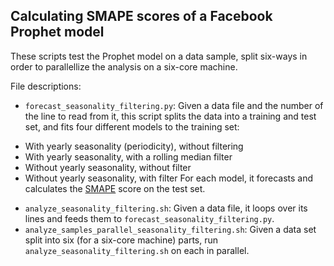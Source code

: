 Calculating SMAPE scores of a Facebook Prophet model
-------------------------------------------------

These scripts test the Prophet model on a data sample, split six-ways in order to parallellize the analysis on a six-core machine.

File descriptions:
 - `forecast_seasonality_filtering.py`: Given a data file and the number of the line to read from it, this script splits the data into a training and test set, and fits four different models to the training set: 
  * With yearly seasonality (periodicity), without filtering
  * With yearly seasonality, with a rolling median filter
  * Without yearly seasonality, without filter
  * Without yearly seasonality, with filter
For each model, it forecasts and calculates the [SMAPE](https://en.wikipedia.org/wiki/Symmetric_mean_absolute_percentage_error) score on the test set.
 - `analyze_seasonality_filtering.sh`: Given a data file, it loops over its lines and feeds them to `forecast_seasonality_filtering.py`.
 - `analyze_samples_parallel_seasonality_filtering.sh`: Given a data set split into six (for a six-core machine) parts, run `analyze_seasonality_filtering.sh` on each in parallel.
